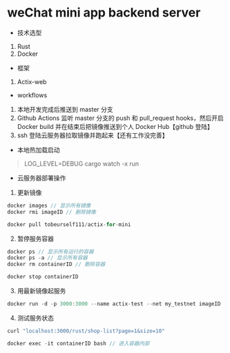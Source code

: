# weChat mini app backend server

* 技术选型
1. Rust
2. Docker


* 框架
1. Actix-web

* workflows
1. 本地开发完成后推送到 master 分支
2. Github Actions 监听 master 分支的 push 和 pull_request hooks，然后开启 Docker build 并在结束后把镜像推送到个人 Docker Hub【github 登陆】
3. ssh 登陆云服务器拉取镜像并跑起来【还有工作没完善】

* 本地热加载启动
> LOG_LEVEL=DEBUG cargo watch -x run


* 云服务器部署操作

1. 更新镜像
```javascript
docker images // 显示所有镜像
docker rmi imageID // 删除镜像

docker pull tobeurself111/actix-for-mini
```
2. 暂停服务容器
```javascript
docker ps // 显示所有运行的容器
docker ps -a // 显示所有容器
docker rm containerID // 删除容器

docker stop containerID
```
3. 用最新镜像起服务
```javascript
docker run -d -p 3000:3000 --name actix-test --net my_testnet imageID
```
4. 测试服务状态
```javascript
curl "localhost:3000/rust/shop-list?page=1&size=10"

docker exec -it containerID bash // 进入容器内部
```
